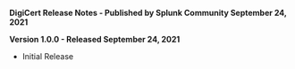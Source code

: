 **DigiCert Release Notes - Published by Splunk Community September 24, 2021**


**Version 1.0.0 - Released September 24, 2021**

* Initial Release
